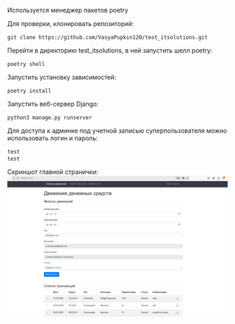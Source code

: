 Используется менеджер пакетов poetry

Для проверки, клонировать репозиторий:

    git clone https://github.com/VasyaPupkin120/test_itsolutions.git

Перейти в директорию test_itsolutions, в ней запустить шелл poetry:

    poetry shell

Запустить установку зависимостей:

    poetry install

Запустить веб-сервер Django:

    python3 manage.py runserver

Для доступа к админке под учетной записью суперпользователя можно использовать логин и пароль:

    test
    test

Скриншот главной странички:
![Главная](screenshots/main.png)
